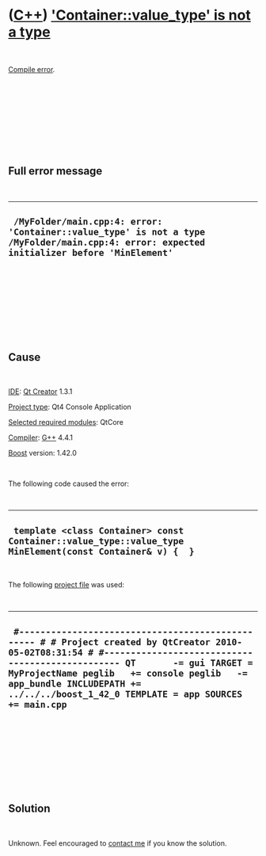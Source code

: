 
 

 

 

 

 

([C++](Cpp.md)) ['Container::value\_type' is not a type](CppCompileErrorContainerValue_typeIsNotAtype.md)
===========================================================================================================

 

[Compile error](CppCompileError.md).

 

 

 

 

 

Full error message
------------------

 

  ---------------------------------------------------------------------------------------------------------------------------------------------
  ` /MyFolder/main.cpp:4: error: 'Container::value_type' is not a type /MyFolder/main.cpp:4: error: expected initializer before 'MinElement'`
  ---------------------------------------------------------------------------------------------------------------------------------------------

 

 

 

 

 

Cause
-----

 

[IDE](CppIde.md): [Qt Creator](CppQtCreator.md) 1.3.1

[Project type](CppQtProjectType.md): Qt4 Console Application

[Selected required modules](CppQtCreatorSelectRequiredModules.png):
QtCore

[Compiler](CppCompiler.md): [G++](CppGpp.md) 4.4.1

[Boost](CppBoost.md) version: 1.42.0

 

The following code caused the error:

 

  -----------------------------------------------------------------------------------------------------------
  ` template <class Container> const Container::value_type::value_type MinElement(const Container& v) {  }`
  -----------------------------------------------------------------------------------------------------------

 

The following [project file](CppQtProjectFile.md) was used:

 

  ---------------------------------------------------------------------------------------------------------------------------------------------------------------------------------------------------------------------------------------------------------------------------------------------------------------------------
  ` #------------------------------------------------- # # Project created by QtCreator 2010-05-02T08:31:54 # #------------------------------------------------- QT       -= gui TARGET = MyProjectName peglib   += console peglib   -= app_bundle INCLUDEPATH += ../../../boost_1_42_0 TEMPLATE = app SOURCES += main.cpp`
  ---------------------------------------------------------------------------------------------------------------------------------------------------------------------------------------------------------------------------------------------------------------------------------------------------------------------------

 

 

 

 

 

Solution
--------

 

Unknown. Feel encouraged to [contact me](Contact.md) if you know the
solution.

 

 

 

 

 

 


